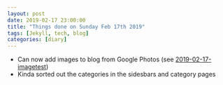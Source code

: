 ```yaml
---
layout: post
date: 2019-02-17 23:00:00
title: "Things done on Sunday Feb 17th 2019"
tags: [Jekyll, tech, blog]
categories: [diary]
---
```

- Can now add images to blog from Google Photos (see [2019-02-17-imagetest](https://s3a.uk//photography/2019/02/17/imagetest/))
- Kinda sorted out the categories in the sidesbars and category pages
